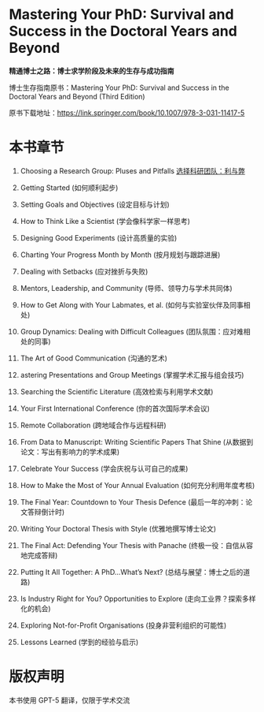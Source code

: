 # Mastering Your PhD: Survival and Success in the Doctoral Years and Beyond

**精通博士之路：博士求学阶段及未来的生存与成功指南**

博士生存指南原书：Mastering Your PhD: Survival and Success in the Doctoral Years and Beyond (Third Edition)

原书下载地址：https://link.springer.com/book/10.1007/978-3-031-11417-5

# 本书章节

1. Choosing a Research Group: Pluses and Pitfalls [选择科研团队：利与弊](./chapter/1.md)

2. Getting Started (如何顺利起步)

3. Setting Goals and Objectives (设定目标与计划)

4. How to Think Like a Scientist (学会像科学家一样思考)

5. Designing Good Experiments (设计高质量的实验)

6. Charting Your Progress Month by Month (按月规划与跟踪进展)

7. Dealing with Setbacks (应对挫折与失败)

8. Mentors, Leadership, and Community (导师、领导力与学术共同体)

9. How to Get Along with Your Labmates, et al. (如何与实验室伙伴及同事相处)

10. Group Dynamics: Dealing with Difficult Colleagues (团队氛围：应对难相处的同事)

11. The Art of Good Communication (沟通的艺术)

12. astering Presentations and Group Meetings (掌握学术汇报与组会技巧)

13. Searching the Scientific Literature (高效检索与利用学术文献)

14. Your First International Conference (你的首次国际学术会议)

15. Remote Collaboration (跨地域合作与远程科研)

16. From Data to Manuscript: Writing Scientific Papers That Shine (从数据到论文：写出有影响力的学术成果)

17. Celebrate Your Success (学会庆祝与认可自己的成果)

18. How to Make the Most of Your Annual Evaluation (如何充分利用年度考核)

19. The Final Year: Countdown to Your Thesis Defence (最后一年的冲刺：论文答辩倒计时)

20. Writing Your Doctoral Thesis with Style (优雅地撰写博士论文)

21. The Final Act: Defending Your Thesis with Panache (终极一役：自信从容地完成答辩)

22. Putting It All Together: A PhD...What’s Next? (总结与展望：博士之后的道路)

23. Is Industry Right for You? Opportunities to Explore (走向工业界？探索多样化的机会)

24. Exploring Not-for-Profit Organisations (投身非营利组织的可能性)

25. Lessons Learned (学到的经验与启示)

# 版权声明

本书使用 GPT-5 翻译，仅限于学术交流
